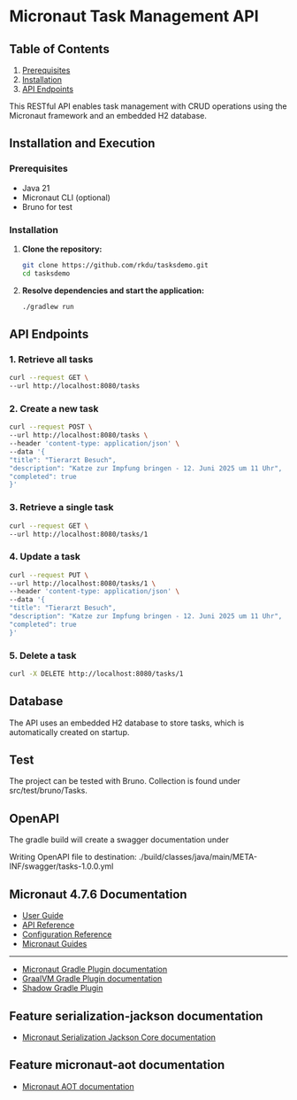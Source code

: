 
# Micronaut Task Management API

## Table of Contents
1. [Prerequisites](#Prerequisites)
2. [Installation](#Installation)
3. [API Endpoints](#API)


This RESTful API enables task management with CRUD operations using the 
Micronaut framework and an embedded H2 database.

## Installation and Execution <a name="Prerequisites" />


### Prerequisites
- Java 21
- Micronaut CLI (optional)
- Bruno for test

### Installation <a name="Installation" />

1. **Clone the repository:**
   ```sh
   git clone https://github.com/rkdu/tasksdemo.git
   cd tasksdemo
   ```
2. **Resolve dependencies and start the application:**
   ```sh
   ./gradlew run
   ```

## API Endpoints <a name="API" />

### 1. Retrieve all tasks
   ```sh
   curl --request GET \
  --url http://localhost:8080/tasks
   ```

### 2. Create a new task
   ```sh
curl --request POST \
  --url http://localhost:8080/tasks \
  --header 'content-type: application/json' \
  --data '{
  "title": "Tierarzt Besuch",
  "description": "Katze zur Impfung bringen - 12. Juni 2025 um 11 Uhr",
  "completed": true
}'
   ```

### 3. Retrieve a single task
   ```sh
   curl --request GET \
  --url http://localhost:8080/tasks/1
   ```

### 4. Update a task
   ```sh
 curl --request PUT \
  --url http://localhost:8080/tasks/1 \
  --header 'content-type: application/json' \
  --data '{
  "title": "Tierarzt Besuch",
  "description": "Katze zur Impfung bringen - 12. Juni 2025 um 11 Uhr",
  "completed": true
}'
   ```

### 5. Delete a task
   ```sh
   curl -X DELETE http://localhost:8080/tasks/1
   ```

## Database
The API uses an embedded H2 database to store tasks, which is automatically created on startup.

## Test
The project can be tested with Bruno. Collection is found under src/test/bruno/Tasks.

## OpenAPI

The gradle build will create a swagger documentation under 

Writing OpenAPI file to destination: ./build/classes/java/main/META-INF/swagger/tasks-1.0.0.yml


## Micronaut 4.7.6 Documentation

- [User Guide](https://docs.micronaut.io/4.7.6/guide/index.html)
- [API Reference](https://docs.micronaut.io/4.7.6/api/index.html)
- [Configuration Reference](https://docs.micronaut.io/4.7.6/guide/configurationreference.html)
- [Micronaut Guides](https://guides.micronaut.io/index.html)
---

- [Micronaut Gradle Plugin documentation](https://micronaut-projects.github.io/micronaut-gradle-plugin/latest/)
- [GraalVM Gradle Plugin documentation](https://graalvm.github.io/native-build-tools/latest/gradle-plugin.html)
- [Shadow Gradle Plugin](https://plugins.gradle.org/plugin/com.github.johnrengelman.shadow)
## Feature serialization-jackson documentation

- [Micronaut Serialization Jackson Core documentation](https://micronaut-projects.github.io/micronaut-serialization/latest/guide/)


## Feature micronaut-aot documentation

- [Micronaut AOT documentation](https://micronaut-projects.github.io/micronaut-aot/latest/guide/)



